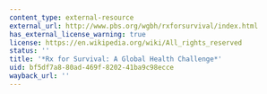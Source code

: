 ```yaml
---
content_type: external-resource
external_url: http://www.pbs.org/wgbh/rxforsurvival/index.html
has_external_license_warning: true
license: https://en.wikipedia.org/wiki/All_rights_reserved
status: ''
title: '*Rx for Survival: A Global Health Challenge*'
uid: bf5df7a8-80ad-469f-8202-41ba9c98ecce
wayback_url: ''
---
```

